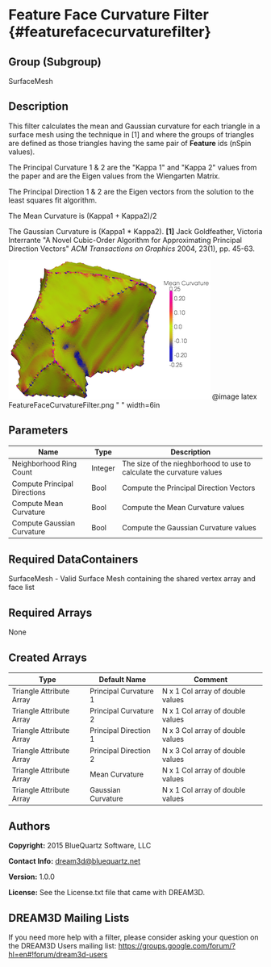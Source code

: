 Feature Face Curvature Filter {#featurefacecurvaturefilter}
======

## Group (Subgroup) ##
SurfaceMesh

## Description ##
This filter calculates the mean and Gaussian curvature for each triangle in a surface mesh using the technique in [1]
and where the groups of triangles are defined as those triangles having the same pair of **Feature** ids (nSpin values).

The Principal Curvature 1 &amp; 2 are the "Kappa 1" and "Kappa 2" values from the paper and are the Eigen values from the Wiengarten Matrix.

The Principal Direction 1 &amp; 2 are the Eigen vectors from the solution to the least squares fit algorithm.

The Mean Curvature is (Kappa1 + Kappa2)/2

The Gaussian Curvature is (Kappa1 * Kappa2).
__[1]__
Jack Goldfeather, Victoria Interrante "A Novel Cubic-Order Algorithm for Approximating Principal Direction Vectors"
_ACM Transactions on Graphics_ 2004, 23(1), pp. 45-63.

![Sample Output from filter](FeatureFaceCurvatureFilter.png)
@image latex FeatureFaceCurvatureFilter.png " " width=6in


## Parameters ##

| Name | Type | Description |
|------|------| ----------- |
| Neighborhood Ring Count | Integer | The size of the nieghborhood to use to calculate the curvature values |
| Compute Principal Directions | Bool | Compute the Principal Direction Vectors |
| Compute Mean Curvature | Bool | Compute the Mean Curvature values |
| Compute Gaussian Curvature | Bool | Compute the Gaussian Curvature values |

## Required DataContainers ##
SurfaceMesh - Valid Surface Mesh containing the shared vertex array and face list

## Required Arrays ##
None

## Created Arrays ##

| Type | Default Name | Comment |
|------|--------------|---------|
| Triangle Attribute Array | Principal Curvature 1 | N x 1 Col array of double values |
| Triangle Attribute Array | Principal Curvature 2 | N x 1 Col array of double values |
| Triangle Attribute Array | Principal Direction 1 | N x 3 Col array of double values |
| Triangle Attribute Array | Principal Direction 2 | N x 3 Col array of double values |
| Triangle Attribute Array | Mean Curvature | N x 1 Col array of double values |
| Triangle Attribute Array | Gaussian Curvature | N x 1 Col array of double values |

## Authors ##

**Copyright:** 2015 BlueQuartz Software, LLC

**Contact Info:** dream3d@bluequartz.net

**Version:** 1.0.0

**License:**  See the License.txt file that came with DREAM3D.




## DREAM3D Mailing Lists ##

If you need more help with a filter, please consider asking your question on the DREAM3D Users mailing list:
https://groups.google.com/forum/?hl=en#!forum/dream3d-users


